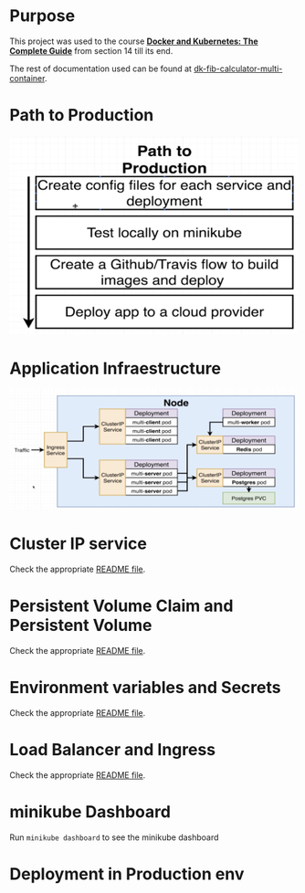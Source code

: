 # Purpose

This project was used to the course [**Docker and Kubernetes: The Complete Guide**](https://www.udemy.com/docker-and-kubernetes-the-complete-guide) from section 14 till its end.

The rest of documentation used can be found at [dk-fib-calculator-multi-container](https://github.com/ricardo-aspira/dk-fib-calculator-multi-container/blob/master/README.md).

# Path to Production

![Path to Production](/docs/images/k8s-path-prod.png)

# Application Infraestructure

![k8s App Infra](/docs/images/k8s-app-infra.png)

# Cluster IP service

Check the appropriate [README file](docs/cluster-ip.md).

# Persistent Volume Claim and Persistent Volume

Check the appropriate [README file](docs/pvc-pv.md).

# Environment variables and Secrets

Check the appropriate [README file](docs/env-secrets.md).

# Load Balancer and Ingress

Check the appropriate [README file](docs/lb-ingress.md).

# minikube Dashboard

Run `minikube dashboard` to see the minikube dashboard

# Deployment in Production env
